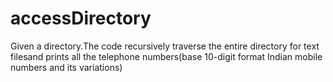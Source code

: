 # accessDirectory
Given a directory.The code recursively traverse the entire directory for text filesand prints all the telephone numbers(base 10-digit  format Indian mobile numbers and its variations)
